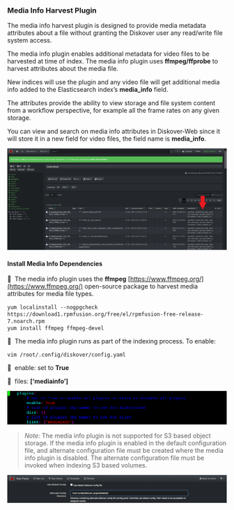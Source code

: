 <a id=“media_info_plugin”></a>
### Media Info Harvest Plugin

The media info harvest plugin is designed to provide media metadata attributes about a file without granting the Diskover user any read/write file system access.

The media info plugin enables additional metadata for video files to be harvested at time of index. The media info plugin uses **ffmpeg/ffprobe** to harvest attributes about the media file.

New indices will use the plugin and any video file will get additional media info added to the Elasticsearch index’s **media_info** field.

The attributes provide the ability to view storage and file system content from a workflow perspective, for example all the frame rates on any given storage.

You can view and search on media info attributes in Diskover-Web since it will store it in a new field for video files, the field name is **media_info**.

![Image: Media Info Field in UI Results Pane](images/image_plugins_media_info_diskover_ui_column_in_results_pane.png)

#### Install Media Info Dependencies

🔴 &nbsp;The media info plugin uses the **ffmpeg** [https://www.ffmpeg.org/](https://www.ffmpeg.org/) open-source package to harvest media attributes for media file types.
```
yum localinstall --nogpgcheck https://download1.rpmfusion.org/free/el/rpmfusion-free-release-7.noarch.rpm
yum install ffmpeg ffmpeg-devel
```

🔴 &nbsp;The media info plugin runs as part of the indexing process. To enable:
```
vim /root/.config/diskover/config.yaml
```
🔴 &nbsp;enable: set to **True**

🔴 &nbsp;files: **[‘mediainfo’]**

![Image: Media Info Plugin Configuration in Terminal](images/image_plugins_media_info_config_in_terminal.png)

>_Note:_  The media info plugin is not supported for S3 based object storage. If the media info plugin is enabled in the default configuration file, and alternate configuration file must be created where the media info plugin is disabled. The alternate configuration file must be invoked when indexing S3 based volumes.

![Image: Media Info Plugin Configuration in Task Panel](images/image_plugins_media_info_task_panel_config_for_s3_bucket.png)
